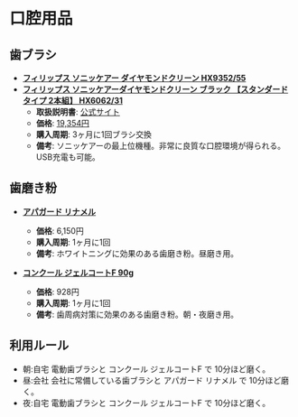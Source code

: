 口腔用品
====

歯ブラシ
----

- [**フィリップス ソニッケアー ダイヤモンドクリーン HX9352/55**](https://www.amazon.co.jp/5/dp/B014U8LS80/)
- [**フィリップス ソニッケアーダイヤモンドクリーン ブラック 【スタンダードタイプ 2本組】 HX6062/31**](https://www.amazon.co.jp/dp/B00N4DYO02/)
  - **取扱説明書**: [公式サイト](http://www.philips.co.jp/c-p/HX9318_00/sonicare-diamondclean-sonic-electric-toothbrush/support)
  - **価格**: [19,354円](http://kakaku.com/item/K0000808358/)
  - **購入周期**: 3ヶ月に1回ブラシ交換
  - **備考**: ソニッケアーの最上位機種。非常に良質な口腔環境が得られる。USB充電も可能。

歯磨き粉
----

- [**アパガード リナメル**](https://www.amazon.co.jp/dp/B0054IC68C/)
  - **価格**: 6,150円
  - **購入周期**: 1ヶ月に1回
  - **備考**: ホワイトニングに効果のある歯磨き粉。昼磨き用。

- [**コンクール ジェルコートF 90g**](https://lohaco.jp/product/1554649/)
  - **価格**: 928円
  - **購入周期**: 1ヶ月に1回
  - **備考**: 歯周病対策に効果のある歯磨き粉。朝・夜磨き用。

利用ルール
----

- 朝:自宅 電動歯ブラシと コンクール ジェルコートF で 10分ほど磨く。
- 昼:会社 会社に常備している歯ブラシと アパガード リナメル で 10分ほど磨く。
- 夜:自宅 電動歯ブラシと コンクール ジェルコートF で 10分ほど磨く。
